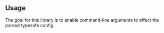 ## Usage

The goal for this library is to enable command-line arguments to affect the parsed typesafe config.
